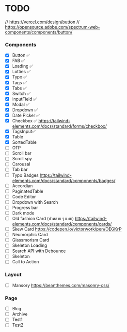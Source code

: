 # TODO 
// https://vercel.com/design/button
// https://opensource.adobe.com/spectrum-web-components/components/button/
### Components 
- [x] Button ✅
- [x] FAB ✅
- [x] Loading ✅
- [x] Lotties ✅
- [x] Typo ✅
- [x] Tags ✅
- [x] Tabs ✅
- [x] Switch ✅
- [x] InputField ✅
- [x] Modal ✅
- [x] Dropdown ✅
- [x] Date Picker ✅
- [x] Checkbox ✅ https://tailwind-elements.com/docs/standard/forms/checkbox/
- [x] TagsInput✅
- [x] Table
- [x] SortedTable
- [ ] OTP
- [ ] Scroll bar
- [ ] Scroll spy
- [ ] Carousal
- [ ] Tab bar
- [ ] Typo Badges https://tailwind-elements.com/docs/standard/components/badges/
- [ ] Accordian
- [ ] PaginatedTable
- [ ] Code Editor
- [ ] Dropdown with Search
- [ ] Progress bar
- [ ] Dark mode
- [ ] Old fashion Card (ทำหลาย ๆ แบบ) https://tailwind-elements.com/docs/standard/components/cards/
- [ ] Skew Card https://codepen.io/victorwork/pen/OEGKrP
- [ ] Neumorphic Card
- [ ] Glassmorism Card
- [ ] Skeleton Loading
- [ ] Search API with Debounce
- [ ] Skeleton
- [ ] Call to Action
### Layout 
- [ ] Mansory https://beanthemes.com/masonry-css/
### Page 
- [ ] Blog
- [ ] Archive
- [ ] Test1
- [ ] Test2